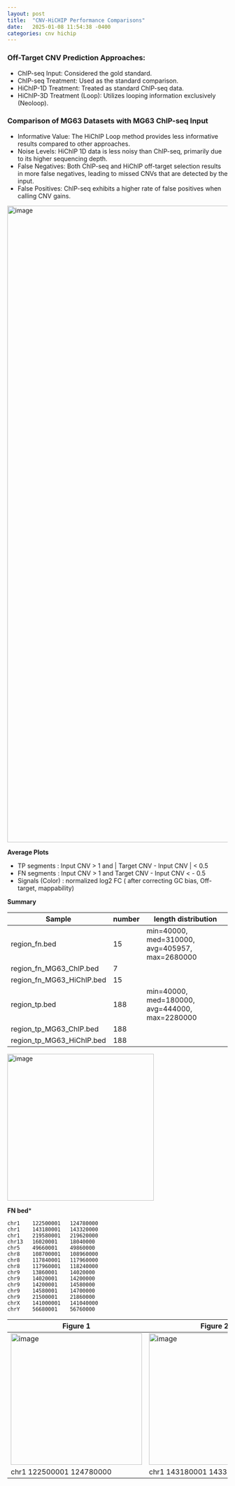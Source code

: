 ```yaml
---
layout: post
title:  "CNV-HiCHIP Performance Comparisons"
date:   2025-01-08 11:54:38 -0400
categories: cnv hichip
---
```



### Off-Target CNV Prediction Approaches:
- ChIP-seq Input: Considered the gold standard.
- ChIP-seq Treatment: Used as the standard comparison.
- HiChIP-1D Treatment: Treated as standard ChIP-seq data.
- HiChIP-3D Treatment (Loop): Utilizes looping information exclusively (Neoloop).

### Comparison of MG63 Datasets with MG63 ChIP-seq Input
- Informative Value: The HiChIP Loop method provides less informative results compared to other approaches.
- Noise Levels: HiChIP 1D data is less noisy than ChIP-seq, primarily due to its higher sequencing depth.
- False Negatives: Both ChIP-seq and HiChIP off-target selection results in more false negatives, leading to missed CNVs that are detected by the input.
- False Positives: ChIP-seq exhibits a higher rate of false positives when calling CNV gains.
<img width="1453" alt="image" src="https://github.com/user-attachments/assets/5402dbde-f68b-4ea7-aed0-d72bb8638196" />



**Average Plots**
- TP segments : Input CNV > 1 and | Target CNV - Input CNV | < 0.5 
- FN segments : Input CNV > 1 and  Target CNV - Input CNV < - 0.5
- Signals (Color) : normalized log2 FC ( after correcting GC bias, Off-target, mappability)

**Summary**

| Sample | number | length distribution |
|---|---|---|
| region_fn.bed | 15 | min=40000, med=310000, avg=405957, max=2680000  |
| region_fn_MG63_ChIP.bed | 7 | |
| region_fn_MG63_HiChIP.bed | 15 | |
| region_tp.bed | 188 | min=40000, med=180000, avg=444000, max=2280000  |
| region_tp_MG63_ChIP.bed | 188 | |
| region_tp_MG63_HiChIP.bed | 188 | |

<img width="335" alt="image" src="https://github.com/user-attachments/assets/f6a5c71d-4641-4e4f-a820-67b9e31ce1db" />

**FN bed***
```
chr1	122500001	124780000
chr1	143180001	143320000
chr1	219580001	219620000
chr13	16020001	18040000
chr5	49660001	49860000
chr8	108700001	108960000
chr8	117840001	117960000
chr8	117960001	118240000
chr9	13860001	14020000
chr9	14020001	14200000
chr9	14200001	14580000
chr9	14580001	14700000
chr9	21500001	21860000
chrX	141000001	141040000
chrY	56680001	56760000
```
| Figure 1           | Figure 2           | Figure 3  |
|---------------------|---------------------|----------------------|
| <img width="300" alt="image" src="https://github.com/user-attachments/assets/0ddc3029-2a10-4f17-9c0e-fb71169d67b4" /> | <img width="300" alt="image" src="https://github.com/user-attachments/assets/c5728cda-e25b-435d-828b-2294340f6e6e" /> | <img width="300" alt="image" src="https://github.com/user-attachments/assets/3e6b673b-a973-47b4-a612-3f20a9ebc5db" /> |
| chr1	122500001	124780000 | chr1	143180001	143320000 | chr13	16020001	18040000 |


